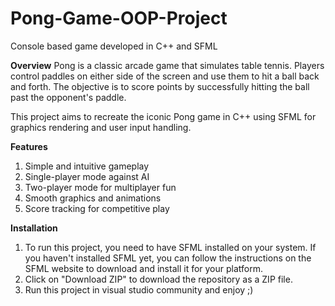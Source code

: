 # Pong-Game-OOP-Project
 Console based game developed in C++ and SFML


**Overview**
Pong is a classic arcade game that simulates table tennis. Players control paddles on either side of the screen and use them to hit a ball back and forth. The objective is to score points by successfully hitting the ball past the opponent's paddle.

This project aims to recreate the iconic Pong game in C++ using SFML for graphics rendering and user input handling.

**Features**
1. Simple and intuitive gameplay
2. Single-player mode against AI
3. Two-player mode for multiplayer fun
4. Smooth graphics and animations
5. Score tracking for competitive play

**Installation**
1. To run this project, you need to have SFML installed on your system. If you haven't installed SFML yet, you can follow the instructions on the SFML website to download and install it for your platform.
2. Click on "Download ZIP" to download the repository as a ZIP file.
3. Run this project in visual studio community and enjoy ;)
